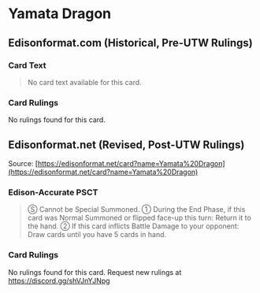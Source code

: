# Yamata Dragon

## Edisonformat.com (Historical, Pre-UTW Rulings)

### Card Text

> No card text available for this card.

### Card Rulings

No rulings found for this card.

## Edisonformat.net (Revised, Post-UTW Rulings)

Source: [https://edisonformat.net/card?name=Yamata%20Dragon](https://edisonformat.net/card?name=Yamata%20Dragon)

### Edison-Accurate PSCT

> Ⓢ Cannot be Special Summoned.
> ① During the End Phase, if this card was Normal Summoned or flipped face-up this turn: Return it to the hand.
> ② If this card inflicts Battle Damage to your opponent: Draw cards until you have 5 cards in hand.

### Card Rulings

No rulings found for this card. Request new rulings at https://discord.gg/shVJnYJNpg
            